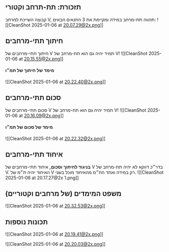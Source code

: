 ```table-of-contents
```
## תזכורת: תת-תרחב וקטורי
קבוצה השייכת למרחב V, תהווה תת-מרחב במידה ומקיימת את 3 התנאים הבאים:
![[CleanShot 2025-01-06 at 20.07.29@2x.png]]
## חיתוך תתי-מרחבים
חיתוך תתי-מרחבים של V תמיד יהיה גם הוא תת-מרחב של V!
![[CleanShot 2025-01-06 at 20.15.55@2x.png]]
#### מימד של חיתוך של תמ״ו
![[CleanShot 2025-01-06 at 20.22.40@2x.png]]
## סכום תתי-מרחבים
סכום תתי-מרחבים של V תמיד יהיה גם הוא תת-מרחב של V!
![[CleanShot 2025-01-06 at 20.16.09@2x.png]]
#### מימד של סכום של תמ״ו
![[CleanShot 2025-01-06 at 20.22.32@2x.png]]
## איחוד תתי-מרחבים
**בניגוד לחיתוך וסכום,** איחוד תתי-מרחבים של V בדר״כ דווקא לא יהיה תת-מרחב של V.
האיחוד יהיה ת״מ של V רק במידה ואחד הת״מ מהאיחוד מוכל בשני.
![[CleanShot 2025-01-06 at 20.17.27@2x 1.png]]
## משפט המימדים (של מרחבים וקטוריים)
![[CleanShot 2025-01-06 at 20.32.53@2x.png]]
## תכונות נוספות
![[CleanShot 2025-01-06 at 20.19.41@2x.png]]

![[CleanShot 2025-01-06 at 20.20.03@2x.png]]